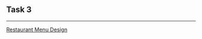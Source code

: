 ## Task 3
---
[Restaurant Menu Design](https://www.figma.com/design/TshJejWta06GHxMoSrLF12/Restaurant-Menu-Design?node-id=3-76&t=gaeVtsV2ZDol1DIM-1)
